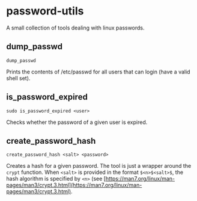 # password-utils

A small collection of tools dealing with linux passwords.

## dump_passwd

    dump_passwd

Prints the contents of /etc/passwd for all users that can login (have a valid shell set).

## is_password_expired

    sudo is_password_expired <user>

Checks whether the password of a given user is expired.

## create_password_hash

    create_password_hash <salt> <password>

Creates a hash for a given password. The tool is just a wrapper around the `crypt` function. When `<salt>` is provided in the format `$<n>$<salt>$`, the hash algorithm is specified by `<n>` (see [https://man7.org/linux/man-pages/man3/crypt.3.html](https://man7.org/linux/man-pages/man3/crypt.3.html).
